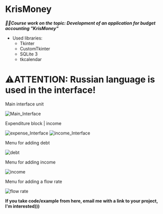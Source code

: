 # KrisMoney
***🧑‍🎓Course work on the topic: Development of an application for budget accounting "KrisMoney"***

- Used libraries:
  - Tkinter
  - CustomTkinter
  - SQLite 3
  - tkcalendar

 # ⚠️ATTENTION: Russian language is used in the interface!
 
Main interface unit

![Main_Interface](https://github.com/Katrin0522/KrisMoney/assets/95361188/5da6c7fd-eb50-47ce-99c5-98f4ef1c8207)

Expenditure block | income

![expense_Interface](https://github.com/Katrin0522/KrisMoney/assets/95361188/ecf68b46-c7fa-4cd5-932e-5c93d8566bb1)
![income_Interface](https://github.com/Katrin0522/KrisMoney/assets/95361188/93c8ecc0-b0ed-4589-b3d0-7647ad6c6a0b)

Menu for adding debt

![debt](https://github.com/Katrin0522/KrisMoney/assets/95361188/13e0dafc-19d4-48c3-97b2-eb158afa7135)

Menu for adding income

![income](https://github.com/Katrin0522/KrisMoney/assets/95361188/e27e23f4-39d4-49d7-b864-98e4bcb97cbe)

Menu for adding a flow rate

![flow rate](https://github.com/Katrin0522/KrisMoney/assets/95361188/72108458-c3c6-4eed-a2d0-ac4fb8bc07e2)



**If you take code/example from here, email me with a link to your project, I'm interested)))**



